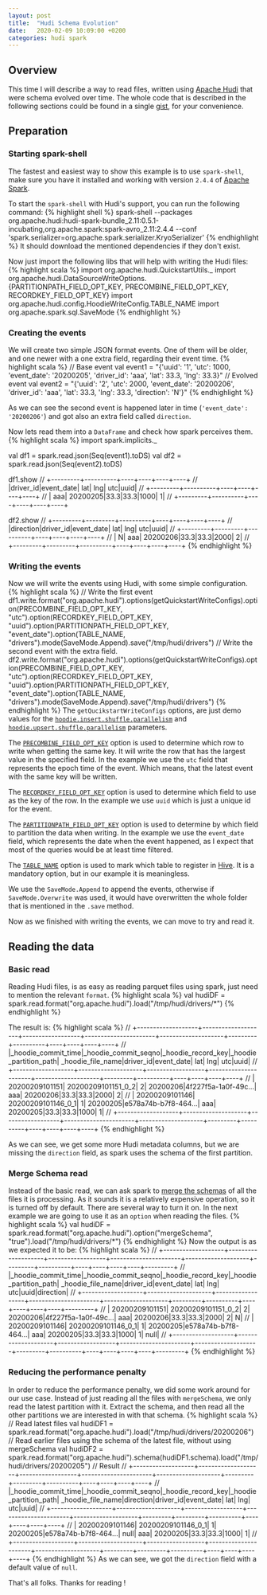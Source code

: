 ```yaml
---
layout: post
title:  "Hudi Schema Evolution"
date:   2020-02-09 10:09:00 +0200
categories: hudi spark
---
```


## Overview
This time I will describe a way to read files, written using [Apache Hudi][apache-hudi] that were schema evolved over 
time.
The whole code that is described in the following sections could be found in a single [gist][gist], for your convenience.

## Preparation

### Starting spark-shell
The fastest and easiest way to show this example is to use `spark-shell`, make sure you have it installed and working 
with version `2.4.4` of [Apache Spark][apache-spark].

To start the `spark-shell` with Hudi's support, you can run the following command:
{% highlight shell %}
spark-shell --packages org.apache.hudi:hudi-spark-bundle_2.11:0.5.1-incubating,org.apache.spark:spark-avro_2.11:2.4.4 --conf 'spark.serializer=org.apache.spark.serializer.KryoSerializer'
{% endhighlight %}
It should download the mentioned dependencies if they don't exist.

Now just import the following libs that will help with writing the Hudi files:
{% highlight scala %}
import org.apache.hudi.QuickstartUtils._
import org.apache.hudi.DataSourceWriteOptions.{PARTITIONPATH_FIELD_OPT_KEY, PRECOMBINE_FIELD_OPT_KEY, RECORDKEY_FIELD_OPT_KEY}
import org.apache.hudi.config.HoodieWriteConfig.TABLE_NAME
import org.apache.spark.sql.SaveMode
{% endhighlight %}

### Creating the events
We will create two simple JSON format events. One of them will be older, and one newer with a one extra field, 
regarding their event time. 
{% highlight scala %}
// Base event
val event1 = "{'uuid': '1', 'utc': 1000, 'event_date': '20200205', 'driver_id': 'aaa', 'lat': 33.3, 'lng': 33.3}"
// Evolved event
val event2 = "{'uuid': '2', 'utc': 2000, 'event_date': '20200206', 'driver_id': 'aaa', 'lat': 33.3, 'lng': 33.3, 'direction': 'N'}"
{% endhighlight %}

As we can see the second event is happened later in time (`'event_date': '20200206'`) and got also an extra field called
`direction`.

Now lets read them into a `DataFrame` and check how spark perceives them.
{% highlight scala %}
import spark.implicits._

val df1 = spark.read.json(Seq(event1).toDS)
val df2 = spark.read.json(Seq(event2).toDS)

df1.show
// +---------+----------+----+----+----+----+
// |driver_id|event_date| lat| lng| utc|uuid|
// +---------+----------+----+----+----+----+
// |      aaa|  20200205|33.3|33.3|1000|   1|
// +---------+----------+----+----+----+----+

df2.show
// +---------+---------+----------+----+----+----+----+
// |direction|driver_id|event_date| lat| lng| utc|uuid|
// +---------+---------+----------+----+----+----+----+
// |        N|      aaa|  20200206|33.3|33.3|2000|   2|
// +---------+---------+----------+----+----+----+----+
{% endhighlight %}

### Writing the events
Now we will write the events using Hudi, with some simple configuration.
{% highlight scala %}
// Write the first event
df1.write.format("org.apache.hudi").options(getQuickstartWriteConfigs).option(PRECOMBINE_FIELD_OPT_KEY, "utc").option(RECORDKEY_FIELD_OPT_KEY, "uuid").option(PARTITIONPATH_FIELD_OPT_KEY, "event_date").option(TABLE_NAME, "drivers").mode(SaveMode.Append).save("/tmp/hudi/drivers")
// Write the second event with the extra field.
df2.write.format("org.apache.hudi").options(getQuickstartWriteConfigs).option(PRECOMBINE_FIELD_OPT_KEY, "utc").option(RECORDKEY_FIELD_OPT_KEY, "uuid").option(PARTITIONPATH_FIELD_OPT_KEY, "event_date").option(TABLE_NAME, "drivers").mode(SaveMode.Append).save("/tmp/hudi/drivers")
{% endhighlight %}
The `getQucikstartWriteConfigs` options, are just demo values for the [`hoodie.insert.shuffle.parallelism`][hudi-parallelism] and 
[`hoodie.upsert.shuffle.parallelism`][hudi-parallelism] parameters.

The [`PRECOMBINE_FIELD_OPT_KEY`][hudi-precombine] option is used to determine which row to write when getting the same key. It will write the 
row that has the largest value in the specified field. In the example we use the `utc` field that represents the 
epoch time of the event. Which means, that the latest event with the same key will be written.

The [`RECORDKEY_FIELD_OPT_KEY`][hudi-key] option is used to determine which field to use as the key of the row. In the example we use `uuid`
which is just a unique id for the event.

The [`PARTITIONPATH_FIELD_OPT_KEY`][hudi-partitionby] option is used to determine by which field to partition the data when writing. In the example
we use the `event_date` field, which represents the date when the event happened, as I expect that most of the queries
would be at least time filtered.

The [`TABLE_NAME`][hudi-tablename] option is used to mark which table to register in [Hive][apache-hive]. It is a 
mandatory option, but in our example it is meaningless.

We use the `SaveMode.Append` to append the events, otherwise if `SaveMode.Overwrite` was used, it would have overwritten
the whole folder that is mentioned in the `.save` method.

Now as we finished with writing the events, we can move to try and read it.

## Reading the data

### Basic read
Reading Hudi files, is as easy as reading parquet files using spark, just need to mention the relevant `format`.
{% highlight scala %}
val hudiDF = spark.read.format("org.apache.hudi").load("/tmp/hudi/drivers/*")
{% endhighlight %}

The result is:
{% highlight scala %}
// +-------------------+--------------------+------------------+----------------------+--------------------+---------+----------+----+----+----+----+
// |_hoodie_commit_time|_hoodie_commit_seqno|_hoodie_record_key|_hoodie_partition_path|   _hoodie_file_name|driver_id|event_date| lat| lng| utc|uuid|
// +-------------------+--------------------+------------------+----------------------+--------------------+---------+----------+----+----+----+----+
// |     20200209101151|  20200209101151_0_2|                 2|              20200206|4f227f5a-1a0f-49c...|      aaa|  20200206|33.3|33.3|2000|   2|
// |     20200209101146|  20200209101146_0_1|                 1|              20200205|e578a74b-b7f8-464...|      aaa|  20200205|33.3|33.3|1000|   1|
// +-------------------+--------------------+------------------+----------------------+--------------------+---------+----------+----+----+----+----+
{% endhighlight %}

As we can see, we get some more Hudi metadata columns, but we are missing the `direction` field, as spark uses the 
schema of the first partition.

### Merge Schema read
Instead of the basic read, we can ask spark to [merge the schemas][spark-merge] of all the files it is processing. As it sounds it is
a relatively expensive operation, so it is turned off by default. There are several way to turn it on. In the next 
example we are going to use it as an `option` when reading the files.
{% highlight scala %}
val hudiDF = spark.read.format("org.apache.hudi").option("mergeSchema", "true").load("/tmp/hudi/drivers/*")
{% endhighlight %}
Now the output is as we expected it to be:
{% highlight scala %}
// +-------------------+--------------------+------------------+----------------------+--------------------+---------+----------+----+----+----+----+---------+
// |_hoodie_commit_time|_hoodie_commit_seqno|_hoodie_record_key|_hoodie_partition_path|   _hoodie_file_name|driver_id|event_date| lat| lng| utc|uuid|direction|
// +-------------------+--------------------+------------------+----------------------+--------------------+---------+----------+----+----+----+----+---------+
// |     20200209101151|  20200209101151_0_2|                 2|              20200206|4f227f5a-1a0f-49c...|      aaa|  20200206|33.3|33.3|2000|   2|        N|
// |     20200209101146|  20200209101146_0_1|                 1|              20200205|e578a74b-b7f8-464...|      aaa|  20200205|33.3|33.3|1000|   1|     null|
// +-------------------+--------------------+------------------+----------------------+--------------------+---------+----------+----+----+----+----+---------+
{% endhighlight %}

### Reducing the performance penalty
In order to reduce the performance penalty, we did some work around for our use case.
Instead of just reading all the files with `mergeSchema`, we only read the latest partition with it.
Extract the schema, and then read all the other partitions we are interested in with that schema.
{% highlight scala %}
// Read latest files
val hudiDF1 = spark.read.format("org.apache.hudi").load("/tmp/hudi/drivers/20200206")
// Read earlier files using the schema of the latest file, without using mergeSchema
val hudiDF2 = spark.read.format("org.apache.hudi").schema(hudiDF1.schema).load("/tmp/hudi/drivers/20200205")
// Result
// +-------------------+--------------------+------------------+----------------------+--------------------+---------+---------+----------+----+----+----+----+
// |_hoodie_commit_time|_hoodie_commit_seqno|_hoodie_record_key|_hoodie_partition_path|   _hoodie_file_name|direction|driver_id|event_date| lat| lng| utc|uuid|
// +-------------------+--------------------+------------------+----------------------+--------------------+---------+---------+----------+----+----+----+----+
// |     20200209101146|  20200209101146_0_1|                 1|              20200205|e578a74b-b7f8-464...|     null|      aaa|  20200205|33.3|33.3|1000|   1|
// +-------------------+--------------------+------------------+----------------------+--------------------+---------+---------+----------+----+----+----+----+
{% endhighlight %}
As we can see, we got the `direction` field with a default value of `null`.

That's all folks.
Thanks for reading !

[apache-hudi]: https://hudi.apache.org/
[apache-spark]: https://spark.apache.org/
[apache-hive]: https://hive.apache.org/
[hudi-parallelism]: https://hudi.apache.org/docs/configurations.html#withParallelism
[hudi-precombine]: https://hudi.apache.org/docs/configurations.html#PRECOMBINE_FIELD_OPT_KEY
[hudi-key]: https://hudi.apache.org/docs/configurations.html#RECORDKEY_FIELD_OPT_KEY
[hudi-partitionby]: https://hudi.apache.org/docs/configurations.html#PARTITIONPATH_FIELD_OPT_KEY
[hudi-tablename]: https://hudi.apache.org/docs/configurations.html#forTable
[spark-merge]: https://spark.apache.org/docs/latest/sql-data-sources-parquet.html#schema-merging
[gist]: https://gist.github.com/igorbasko01/4a1d0cf7c06a5b216382260efaa1f333